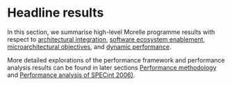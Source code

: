 # Headline results

In this section, we summarise high-level Morelle programme results with
respect to [architectural integration](architectural-integration.html),
[software ecosystem enablement](software-ecosystem-enablement.html),
[microarchitectural objectives](microarchitectural-objectives.html), and
[dynamic performance](dynamic-performance.html).

More detailed explorations of the performance framework and performance
analysis results can be found in later sections [Performance
methodology](../performance-methodology/) and [Performance analysis of SPECint
2006)](../performance-analysis-spec/).
